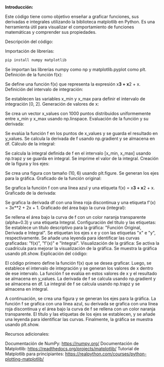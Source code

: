 **Introducción:**

Este código tiene como objetivo enseñar a graficar funciones, sus derivadas e integrales utilizando la biblioteca matplotlib en Python. Es una herramienta útil para visualizar el comportamiento de funciones matemáticas y comprender sus propiedades.

Descripción del código:

Importación de librerías:
``` python
pip install numpy matplotlib

```
Se importan las librerías numpy como np y matplotlib.pyplot como plt.
Definición de la función f(x):

Se define una función f(x) que representa la expresión x**3 + x**2 + x.
Definición del intervalo de integración:

Se establecen las variables x_min y x_max para definir el intervalo de integración [0, 2].
Generación de valores de x:

Se crea un vector x_values con 1000 puntos distribuidos uniformemente entre x_min y x_max usando np.linspace.
Evaluación de la función y su derivada:

Se evalúa la función f en los puntos de x_values y se guarda el resultado en y_values.
Se calcula la derivada de f usando np.gradient y se almacena en df.
Cálculo de la integral:

Se calcula la integral definida de f en el intervalo [x_min, x_max] usando np.trapz y se guarda en integral.
Se imprime el valor de la integral.
Creación de la figura y los ejes:

Se crea una figura con tamaño (10, 6) usando plt.figure.
Se generan los ejes para la gráfica.
Graficado de la función original:

Se grafica la función f con una línea azul y una etiqueta f(x) = x**3 + x**2 + x.
Graficado de la derivada:

Se grafica la derivada df con una línea roja discontinua y una etiqueta f'(x) = 3x**2 + 2x + 1.
Graficado del área bajo la curva (integral):

Se rellena el área bajo la curva de f con un color naranja transparente (alpha=0.3) y una etiqueta Integral.
Configuración del título y las etiquetas:
Se establece un título descriptivo para la gráfica: "Función Original, Derivada e Integral".
Se etiquetan los ejes x e y con las etiquetas "x" e "y", respectivamente.
Se añade una leyenda para identificar las curvas graficadas: "f(x)", "f'(x)" e "Integral".
Visualización de la gráfica:
Se activa la cuadrícula para mejorar la visualización de la gráfica.
Se muestra la gráfica usando plt.show.
Explicación del código:

El código primero define la función f(x) que se desea graficar. Luego, se establece el intervalo de integración y se generan los valores de x dentro de ese intervalo. La función f se evalúa en estos valores de x y el resultado se almacena en y_values. La derivada de f se calcula usando np.gradient y se almacena en df. La integral de f se calcula usando np.trapz y se almacena en integral.

A continuación, se crea una figura y se generan los ejes para la gráfica. La función f se grafica con una línea azul, su derivada se grafica con una línea roja discontinua y el área bajo la curva de f se rellena con un color naranja transparente. El título y las etiquetas de los ejes se establecen, y se añade una leyenda para identificar las curvas. Finalmente, la gráfica se muestra usando plt.show.

Recursos adicionales:

Documentación de NumPy: https://numpy.org/
Documentación de Matplotlib: https://readthedocs.org/projects/matplotlib/
Tutorial de Matplotlib para principiantes: https://realpython.com/courses/python-plotting-matplotlib/
